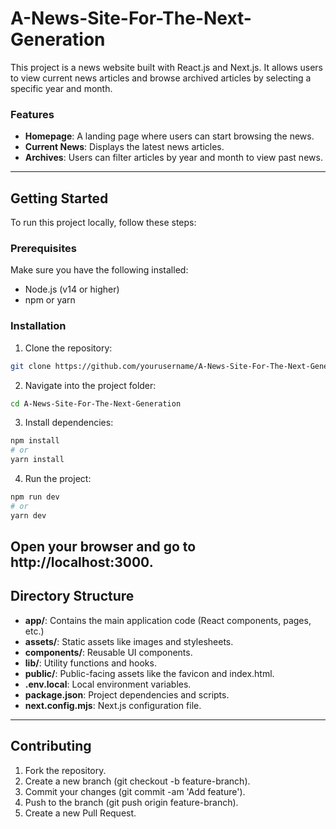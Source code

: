 # A-News-Site-For-The-Next-Generation

This project is a news website built with React.js and Next.js. It allows users to view current news articles and browse archived articles by selecting a specific year and month.

### Features
- **Homepage**: A landing page where users can start browsing the news.
- **Current News**: Displays the latest news articles.
- **Archives**: Users can filter articles by year and month to view past news.
---
## Getting Started
To run this project locally, follow these steps:
### Prerequisites
Make sure you have the following installed:
- Node.js (v14 or higher)
- npm or yarn
### Installation
1. Clone the repository:
```bash
git clone https://github.com/yourusername/A-News-Site-For-The-Next-Generation.git
```
2. Navigate into the project folder:
```bash
cd A-News-Site-For-The-Next-Generation
```
3. Install dependencies:
```bash
npm install
# or
yarn install
```
4. Run the project:
```bash
npm run dev
# or
yarn dev
```
Open your browser and go to http://localhost:3000.
---
## Directory Structure
- **app/**: Contains the main application code (React components, pages, etc.)
- **assets/**: Static assets like images and stylesheets.
- **components/**: Reusable UI components.
- **lib/**: Utility functions and hooks.
- **public/**: Public-facing assets like the favicon and index.html.
- **.env.local**: Local environment variables.
- **package.json**: Project dependencies and scripts.
- **next.config.mjs**: Next.js configuration file.
---
## Contributing
1. Fork the repository.
2. Create a new branch (git checkout -b feature-branch).
3. Commit your changes (git commit -am 'Add feature').
4. Push to the branch (git push origin feature-branch).
5. Create a new Pull Request.


